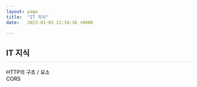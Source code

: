 ```yaml
---
layout: page
title:  "IT 지식"
date:   2023-01-02 21:34:36 +0900

---
```



<h2 style="border-bottom:1px solid #dcdcdc; padding-bottom:10px;">IT 지식</h2>


<a href="/it/2023/02/05/itPost-HTTP.html">HTTP의 구조 / 요소</a><br />
<a href="/it/2023/02/26/itPost-CORS.html">CORS </a><br />


<style>
div {
}
a {
    color: #000 !important;
    text-decoration: none;
}
</style>